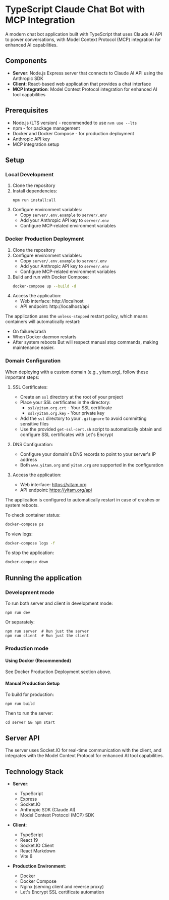 # TypeScript Claude Chat Bot with MCP Integration

A modern chat bot application built with TypeScript that uses Claude AI API to power conversations, with Model Context Protocol (MCP) integration for enhanced AI capabilities.

## Components

- **Server**: Node.js Express server that connects to Claude AI API using the Anthropic SDK
- **Client**: React-based web application that provides a chat interface
- **MCP Integration**: Model Context Protocol integration for enhanced AI tool capabilities

## Prerequisites

- Node.js (LTS version) - recommended to use `nvm use --lts`
- npm - for package management
- Docker and Docker Compose - for production deployment
- Anthropic API key
- MCP integration setup

## Setup

### Local Development

1. Clone the repository
2. Install dependencies:
   ```
   npm run install:all
   ```
3. Configure environment variables:
   - Copy `server/.env.example` to `server/.env`
   - Add your Anthropic API key to `server/.env`
   - Configure MCP-related environment variables

### Docker Production Deployment

1. Clone the repository
2. Configure environment variables:
   - Copy `server/.env.example` to `server/.env`
   - Add your Anthropic API key to `server/.env`
   - Configure MCP-related environment variables
3. Build and run with Docker Compose:
   ```bash
   docker-compose up --build -d
   ```
4. Access the application:
   - Web interface: http://localhost
   - API endpoint: http://localhost/api

The application uses the `unless-stopped` restart policy, which means containers will automatically restart:
- On failure/crash
- When Docker daemon restarts
- After system reboots
But will respect manual stop commands, making maintenance easier.

### Domain Configuration

When deploying with a custom domain (e.g., yitam.org), follow these important steps:

1. SSL Certificates:
   - Create an `ssl` directory at the root of your project
   - Place your SSL certificates in the directory:
     - `ssl/yitam.org.crt` - Your SSL certificate
     - `ssl/yitam.org.key` - Your private key
   - Add the `ssl` directory to your `.gitignore` to avoid committing sensitive files
   - Use the provided `get-ssl-cert.sh` script to automatically obtain and configure SSL certificates with Let's Encrypt

2. DNS Configuration:
   - Configure your domain's DNS records to point to your server's IP address
   - Both `www.yitam.org` and `yitam.org` are supported in the configuration

3. Access the application:
   - Web interface: https://yitam.org
   - API endpoint: https://yitam.org/api

The application is configured to automatically restart in case of crashes or system reboots.

To check container status:
```bash
docker-compose ps
```

To view logs:
```bash
docker-compose logs -f
```

To stop the application:
```bash
docker-compose down
```

## Running the application

### Development mode

To run both server and client in development mode:

```
npm run dev
```

Or separately:

```
npm run server  # Run just the server
npm run client  # Run just the client
```

### Production mode

#### Using Docker (Recommended)
See Docker Production Deployment section above.

#### Manual Production Setup
To build for production:

```
npm run build
```

Then to run the server:

```
cd server && npm start
```

## Server API

The server uses Socket.IO for real-time communication with the client, and integrates with the Model Context Protocol for enhanced AI tool capabilities.

## Technology Stack

- **Server**:
  - TypeScript
  - Express
  - Socket.IO
  - Anthropic SDK (Claude AI)
  - Model Context Protocol (MCP) SDK

- **Client**:
  - TypeScript
  - React 19
  - Socket.IO Client
  - React Markdown
  - Vite 6

- **Production Environment**:
  - Docker
  - Docker Compose
  - Nginx (serving client and reverse proxy)
  - Let's Encrypt SSL certificate automation